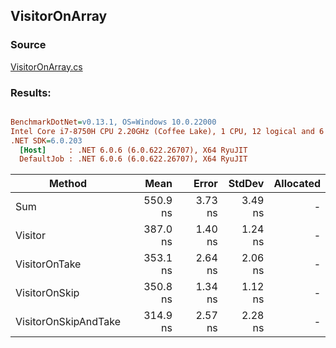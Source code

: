 ﻿## VisitorOnArray

### Source
[VisitorOnArray.cs](../../src/StructLinq.Benchmark/VisitorOnArray.cs)

### Results:
``` ini

BenchmarkDotNet=v0.13.1, OS=Windows 10.0.22000
Intel Core i7-8750H CPU 2.20GHz (Coffee Lake), 1 CPU, 12 logical and 6 physical cores
.NET SDK=6.0.203
  [Host]     : .NET 6.0.6 (6.0.622.26707), X64 RyuJIT
  DefaultJob : .NET 6.0.6 (6.0.622.26707), X64 RyuJIT


```
|               Method |     Mean |   Error |  StdDev | Allocated |
|--------------------- |---------:|--------:|--------:|----------:|
|                  Sum | 550.9 ns | 3.73 ns | 3.49 ns |         - |
|              Visitor | 387.0 ns | 1.40 ns | 1.24 ns |         - |
|        VisitorOnTake | 353.1 ns | 2.64 ns | 2.06 ns |         - |
|        VisitorOnSkip | 350.8 ns | 1.34 ns | 1.12 ns |         - |
| VisitorOnSkipAndTake | 314.9 ns | 2.57 ns | 2.28 ns |         - |
